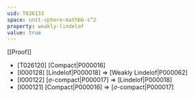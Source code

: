```yaml
---
uid: T026133
space: unit-sphere-mathbb-s^2
property: weakly-lindelof
value: true
---
```

[[Proof]]

* [T026120] [Compact|P000016]
* [I000128] [Lindelof|P000018] => [Weakly Lindelof|P000062]
* [I000122] [$\sigma$-compact|P000017] => [Lindelof|P000018]
* [I000121] [Compact|P000016] => [$\sigma$-compact|P000017]

